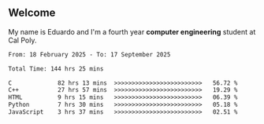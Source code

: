 ## Welcome

 My name is Eduardo and I'm a fourth year **computer engineering** student at Cal Poly.

<!--START_SECTION:waka-->

```txt
From: 18 February 2025 - To: 17 September 2025

Total Time: 144 hrs 25 mins

C             82 hrs 13 mins  >>>>>>>>>>>>>>>>>>>>>>>>>   56.72 %
C++           27 hrs 57 mins  >>>>>>>>>>>>>>>>>>>>>>>>>   19.29 %
HTML          9 hrs 15 mins   >>>>>>>>>>>>>>>>>>>>>>>>>   06.39 %
Python        7 hrs 30 mins   >>>>>>>>>>>>>>>>>>>>>>>>>   05.18 %
JavaScript    3 hrs 37 mins   >>>>>>>>>>>>>>>>>>>>>>>>>   02.51 %
```

<!--END_SECTION:waka-->

<!--
**lalog12/lalog12** is a ✨ _special_ ✨ repository because its `README.md` (this file) appears on your GitHub profile.

Here are some ideas to get you started:

- 🔭 I’m currently working on ...
- 🌱 I’m currently learning ...
- 👯 I’m looking to collaborate on ...
- 🤔 I’m looking for help with ...
- 💬 Ask me about ...
- 📫 How to reach me: ...
- 😄 Pronouns: ...
- ⚡ Fun fact: ...
-->
